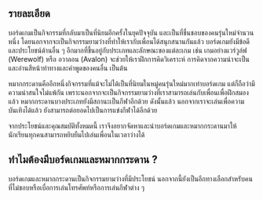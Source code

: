 ## รายละเอียด
บอร์ดเกมเป็นกิจกรรมที่กลับมาเป็นที่นิยมอีกครั้งในยุคปัจจุบัน และเป็นที่ชื่นชอบของคนรุ่นใหม่จำนวนหนึ่ง โดยนอกจากจะเป็นกิจกรรมยามว่างที่ทำให้เรากับเพื่อนได้สนุกสนานกันแล้ว บอร์ดเกมยังมีข้อดีและประโยชน์ด้านอื่น ๆ อีกมากที่ขึ้นอยู่กับประเภทและลักษณะของแต่ละเกม เช่น เกมอย่างแวร์วูล์ฟ (Werewolf) หรือ อวาลอน (Avalon) จะช่วยให้เราฝึกการคิดวิเคราะห์ การคิดจากความน่าจะเป็น และอ่านสีหน้าท่าทางและคำพูดของคนอื่น เป็นต้น

หมากกระดานคืออีกหนึ่งกิจกรรมที่แม้จะไม่ได้เป็นที่นิยมในหมู่คนรุ่นใหม่มากเท่าบอร์ดเกม แต่ก็ถือว่ามีความน่าสนใจไม่แพ้กัน เพราะนอกจากจะเป็นกิจกรรมยามว่างที่เราสามารถเล่นกับเพื่อนเพื่อฝึกสมองแล้ว หมากกระดานบางประเภทยังมีสถานะเป็นกีฬาอีกด้วย ดังนั้นแล้ว นอกจากเราจะเล่นเพื่อความบันเทิงได้แล้ว ยังสามารถต่อยอดไปเป็นการแข่งกีฬาได้อีกด้วย

จากประโยชน์และคุณสมบัติทั้งหมดนี้ เราจึงอยากจัดหาและนำบอร์ดเกมและหมากกระดานมาให้นักเรียนทุกคนสามารถหยิบยืมไปเล่นเพื่อนในเวลาว่างได้

## ทำไมต้องมีบอร์ดเกมและหมากกระดาน ?
บอร์ดเกมและหมากกระดานเป็นกิจกรรมยามว่างที่มีประโยชน์ นอกจากนี้ยังเป็นอีกทางเลือกสำหรับคนที่ไม่ชอบหรือเบื่อการเล่นโทรศัพท์หรือการเล่นกีฬาต่าง ๆ
<!--stackedit_data:
eyJoaXN0b3J5IjpbLTE5MTg1NDU2ODksNjAwMTIyNDQ1LC0yOT
cxODc4NDAsODU0OTI3MzEzLDEwOTMyMDAyMiw1NjE0MDM3Nzgs
LTk1MDkzNDMxMF19
-->